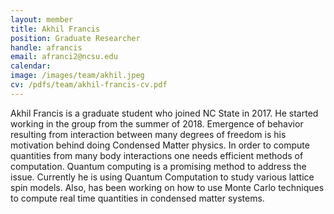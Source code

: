 ```yaml
---
layout: member
title: Akhil Francis
position: Graduate Researcher
handle: afrancis
email: afranci2@ncsu.edu
calendar:
image: /images/team/akhil.jpeg
cv: /pdfs/team/akhil-francis-cv.pdf
---
```


Akhil Francis is a graduate student who joined NC State in 2017. He started working in the group from the summer of 2018. Emergence of behavior resulting from interaction between many degrees of freedom is his motivation behind doing Condensed Matter physics. In order to compute quantities from many body interactions one needs efficient methods of computation. Quantum computing is a promising method to address the issue. Currently he is using Quantum Computation to study various lattice spin models. Also, has been working on how to use Monte Carlo techniques to compute real time quantities in condensed matter systems.
